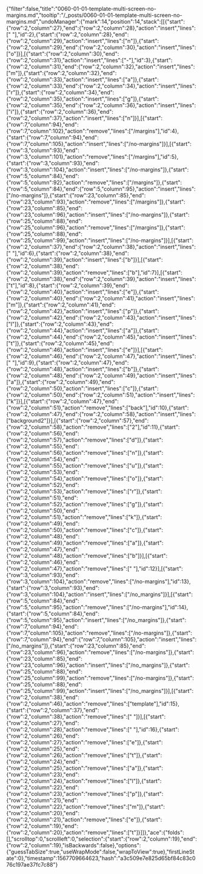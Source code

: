 {"filter":false,"title":"0060-01-01-template-multi-screen-no-margins.md","tooltip":"/_posts/0060-01-01-template-multi-screen-no-margins.md","undoManager":{"mark":14,"position":14,"stack":[[{"start":{"row":2,"column":27},"end":{"row":2,"column":28},"action":"insert","lines":[" "],"id":2},{"start":{"row":2,"column":28},"end":{"row":2,"column":29},"action":"insert","lines":["n"]},{"start":{"row":2,"column":29},"end":{"row":2,"column":30},"action":"insert","lines":["o"]}],[{"start":{"row":2,"column":30},"end":{"row":2,"column":31},"action":"insert","lines":["-"],"id":3},{"start":{"row":2,"column":31},"end":{"row":2,"column":32},"action":"insert","lines":["m"]},{"start":{"row":2,"column":32},"end":{"row":2,"column":33},"action":"insert","lines":["a"]},{"start":{"row":2,"column":33},"end":{"row":2,"column":34},"action":"insert","lines":["r"]},{"start":{"row":2,"column":34},"end":{"row":2,"column":35},"action":"insert","lines":["g"]},{"start":{"row":2,"column":35},"end":{"row":2,"column":36},"action":"insert","lines":["i"]},{"start":{"row":2,"column":36},"end":{"row":2,"column":37},"action":"insert","lines":["n"]}],[{"start":{"row":7,"column":94},"end":{"row":7,"column":102},"action":"remove","lines":["/margins"],"id":4},{"start":{"row":7,"column":94},"end":{"row":7,"column":105},"action":"insert","lines":["/no-margins"]}],[{"start":{"row":3,"column":93},"end":{"row":3,"column":101},"action":"remove","lines":["/margins"],"id":5},{"start":{"row":3,"column":93},"end":{"row":3,"column":104},"action":"insert","lines":["/no-margins"]},{"start":{"row":5,"column":84},"end":{"row":5,"column":92},"action":"remove","lines":["/margins"]},{"start":{"row":5,"column":84},"end":{"row":5,"column":95},"action":"insert","lines":["/no-margins"]},{"start":{"row":23,"column":85},"end":{"row":23,"column":93},"action":"remove","lines":["/margins"]},{"start":{"row":23,"column":85},"end":{"row":23,"column":96},"action":"insert","lines":["/no-margins"]},{"start":{"row":25,"column":88},"end":{"row":25,"column":96},"action":"remove","lines":["/margins"]},{"start":{"row":25,"column":88},"end":{"row":25,"column":99},"action":"insert","lines":["/no-margins"]}],[{"start":{"row":2,"column":37},"end":{"row":2,"column":38},"action":"insert","lines":[" "],"id":6},{"start":{"row":2,"column":38},"end":{"row":2,"column":39},"action":"insert","lines":["b"]}],[{"start":{"row":2,"column":38},"end":{"row":2,"column":39},"action":"remove","lines":["b"],"id":7}],[{"start":{"row":2,"column":38},"end":{"row":2,"column":39},"action":"insert","lines":["t"],"id":8},{"start":{"row":2,"column":39},"end":{"row":2,"column":40},"action":"insert","lines":["e"]},{"start":{"row":2,"column":40},"end":{"row":2,"column":41},"action":"insert","lines":["m"]},{"start":{"row":2,"column":41},"end":{"row":2,"column":42},"action":"insert","lines":["p"]},{"start":{"row":2,"column":42},"end":{"row":2,"column":43},"action":"insert","lines":["l"]},{"start":{"row":2,"column":43},"end":{"row":2,"column":44},"action":"insert","lines":["a"]},{"start":{"row":2,"column":44},"end":{"row":2,"column":45},"action":"insert","lines":["t"]},{"start":{"row":2,"column":45},"end":{"row":2,"column":46},"action":"insert","lines":["e"]}],[{"start":{"row":2,"column":46},"end":{"row":2,"column":47},"action":"insert","lines":[" "],"id":9},{"start":{"row":2,"column":47},"end":{"row":2,"column":48},"action":"insert","lines":["b"]},{"start":{"row":2,"column":48},"end":{"row":2,"column":49},"action":"insert","lines":["a"]},{"start":{"row":2,"column":49},"end":{"row":2,"column":50},"action":"insert","lines":["c"]},{"start":{"row":2,"column":50},"end":{"row":2,"column":51},"action":"insert","lines":["k"]}],[{"start":{"row":2,"column":47},"end":{"row":2,"column":51},"action":"remove","lines":["back"],"id":10},{"start":{"row":2,"column":47},"end":{"row":2,"column":58},"action":"insert","lines":["background2"]}],[{"start":{"row":2,"column":57},"end":{"row":2,"column":58},"action":"remove","lines":["2"],"id":11},{"start":{"row":2,"column":56},"end":{"row":2,"column":57},"action":"remove","lines":["d"]},{"start":{"row":2,"column":55},"end":{"row":2,"column":56},"action":"remove","lines":["n"]},{"start":{"row":2,"column":54},"end":{"row":2,"column":55},"action":"remove","lines":["u"]},{"start":{"row":2,"column":53},"end":{"row":2,"column":54},"action":"remove","lines":["o"]},{"start":{"row":2,"column":52},"end":{"row":2,"column":53},"action":"remove","lines":["r"]},{"start":{"row":2,"column":51},"end":{"row":2,"column":52},"action":"remove","lines":["g"]},{"start":{"row":2,"column":50},"end":{"row":2,"column":51},"action":"remove","lines":["k"]},{"start":{"row":2,"column":49},"end":{"row":2,"column":50},"action":"remove","lines":["c"]},{"start":{"row":2,"column":48},"end":{"row":2,"column":49},"action":"remove","lines":["a"]},{"start":{"row":2,"column":47},"end":{"row":2,"column":48},"action":"remove","lines":["b"]}],[{"start":{"row":2,"column":46},"end":{"row":2,"column":47},"action":"remove","lines":[" "],"id":12}],[{"start":{"row":3,"column":93},"end":{"row":3,"column":104},"action":"remove","lines":["/no-margins"],"id":13},{"start":{"row":3,"column":93},"end":{"row":3,"column":104},"action":"insert","lines":["/no_margins"]}],[{"start":{"row":5,"column":84},"end":{"row":5,"column":95},"action":"remove","lines":["/no-margins"],"id":14},{"start":{"row":5,"column":84},"end":{"row":5,"column":95},"action":"insert","lines":["/no_margins"]},{"start":{"row":7,"column":94},"end":{"row":7,"column":105},"action":"remove","lines":["/no-margins"]},{"start":{"row":7,"column":94},"end":{"row":7,"column":105},"action":"insert","lines":["/no_margins"]},{"start":{"row":23,"column":85},"end":{"row":23,"column":96},"action":"remove","lines":["/no-margins"]},{"start":{"row":23,"column":85},"end":{"row":23,"column":96},"action":"insert","lines":["/no_margins"]},{"start":{"row":25,"column":88},"end":{"row":25,"column":99},"action":"remove","lines":["/no-margins"]},{"start":{"row":25,"column":88},"end":{"row":25,"column":99},"action":"insert","lines":["/no_margins"]}],[{"start":{"row":2,"column":38},"end":{"row":2,"column":46},"action":"remove","lines":["template"],"id":15},{"start":{"row":2,"column":37},"end":{"row":2,"column":38},"action":"remove","lines":[" "]}],[{"start":{"row":2,"column":27},"end":{"row":2,"column":28},"action":"remove","lines":[" "],"id":16},{"start":{"row":2,"column":26},"end":{"row":2,"column":27},"action":"remove","lines":["e"]},{"start":{"row":2,"column":25},"end":{"row":2,"column":26},"action":"remove","lines":["t"]},{"start":{"row":2,"column":24},"end":{"row":2,"column":25},"action":"remove","lines":["a"]},{"start":{"row":2,"column":23},"end":{"row":2,"column":24},"action":"remove","lines":["l"]},{"start":{"row":2,"column":22},"end":{"row":2,"column":23},"action":"remove","lines":["p"]},{"start":{"row":2,"column":21},"end":{"row":2,"column":22},"action":"remove","lines":["m"]},{"start":{"row":2,"column":20},"end":{"row":2,"column":21},"action":"remove","lines":["e"]},{"start":{"row":2,"column":19},"end":{"row":2,"column":20},"action":"remove","lines":["t"]}]]},"ace":{"folds":[],"scrolltop":0,"scrollleft":0,"selection":{"start":{"row":2,"column":19},"end":{"row":2,"column":19},"isBackwards":false},"options":{"guessTabSize":true,"useWrapMode":false,"wrapToView":true},"firstLineState":0},"timestamp":1567709664623,"hash":"a3c509e7e825d65bf84c83c076c197ae37fc7c88"}